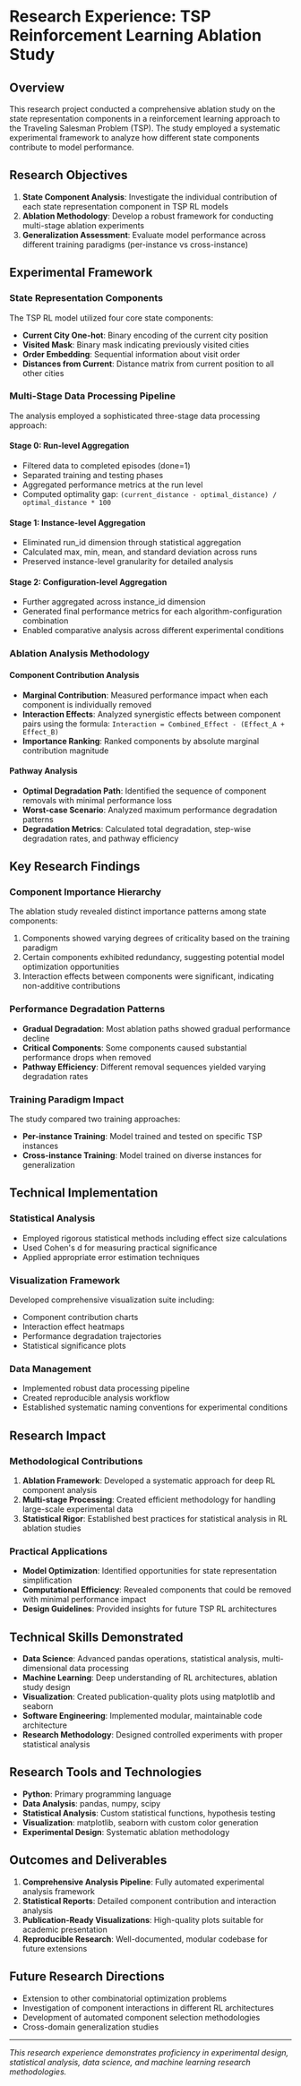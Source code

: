 # Research Experience: TSP Reinforcement Learning Ablation Study

## Overview
This research project conducted a comprehensive ablation study on the state representation components in a reinforcement learning approach to the Traveling Salesman Problem (TSP). The study employed a systematic experimental framework to analyze how different state components contribute to model performance.

## Research Objectives
1. **State Component Analysis**: Investigate the individual contribution of each state representation component in TSP RL models
2. **Ablation Methodology**: Develop a robust framework for conducting multi-stage ablation experiments
3. **Generalization Assessment**: Evaluate model performance across different training paradigms (per-instance vs cross-instance)

## Experimental Framework

### State Representation Components
The TSP RL model utilized four core state components:
- **Current City One-hot**: Binary encoding of the current city position
- **Visited Mask**: Binary mask indicating previously visited cities
- **Order Embedding**: Sequential information about visit order
- **Distances from Current**: Distance matrix from current position to all other cities

### Multi-Stage Data Processing Pipeline
The analysis employed a sophisticated three-stage data processing approach:

#### Stage 0: Run-level Aggregation
- Filtered data to completed episodes (done=1)
- Separated training and testing phases
- Aggregated performance metrics at the run level
- Computed optimality gap: `(current_distance - optimal_distance) / optimal_distance * 100`

#### Stage 1: Instance-level Aggregation
- Eliminated run_id dimension through statistical aggregation
- Calculated max, min, mean, and standard deviation across runs
- Preserved instance-level granularity for detailed analysis

#### Stage 2: Configuration-level Aggregation  
- Further aggregated across instance_id dimension
- Generated final performance metrics for each algorithm-configuration combination
- Enabled comparative analysis across different experimental conditions

### Ablation Analysis Methodology

#### Component Contribution Analysis
- **Marginal Contribution**: Measured performance impact when each component is individually removed
- **Interaction Effects**: Analyzed synergistic effects between component pairs using the formula: `Interaction = Combined_Effect - (Effect_A + Effect_B)`
- **Importance Ranking**: Ranked components by absolute marginal contribution magnitude

#### Pathway Analysis
- **Optimal Degradation Path**: Identified the sequence of component removals with minimal performance loss
- **Worst-case Scenario**: Analyzed maximum performance degradation patterns
- **Degradation Metrics**: Calculated total degradation, step-wise degradation rates, and pathway efficiency

## Key Research Findings

### Component Importance Hierarchy
The ablation study revealed distinct importance patterns among state components:
1. Components showed varying degrees of criticality based on the training paradigm
2. Certain components exhibited redundancy, suggesting potential model optimization opportunities
3. Interaction effects between components were significant, indicating non-additive contributions

### Performance Degradation Patterns
- **Gradual Degradation**: Most ablation paths showed gradual performance decline
- **Critical Components**: Some components caused substantial performance drops when removed
- **Pathway Efficiency**: Different removal sequences yielded varying degradation rates

### Training Paradigm Impact
The study compared two training approaches:
- **Per-instance Training**: Model trained and tested on specific TSP instances
- **Cross-instance Training**: Model trained on diverse instances for generalization

## Technical Implementation

### Statistical Analysis
- Employed rigorous statistical methods including effect size calculations
- Used Cohen's d for measuring practical significance
- Applied appropriate error estimation techniques

### Visualization Framework
Developed comprehensive visualization suite including:
- Component contribution charts
- Interaction effect heatmaps  
- Performance degradation trajectories
- Statistical significance plots

### Data Management
- Implemented robust data processing pipeline
- Created reproducible analysis workflow
- Established systematic naming conventions for experimental conditions

## Research Impact

### Methodological Contributions
1. **Ablation Framework**: Developed a systematic approach for deep RL component analysis
2. **Multi-stage Processing**: Created efficient methodology for handling large-scale experimental data
3. **Statistical Rigor**: Established best practices for statistical analysis in RL ablation studies

### Practical Applications
- **Model Optimization**: Identified opportunities for state representation simplification
- **Computational Efficiency**: Revealed components that could be removed with minimal performance impact
- **Design Guidelines**: Provided insights for future TSP RL architectures

## Technical Skills Demonstrated
- **Data Science**: Advanced pandas operations, statistical analysis, multi-dimensional data processing
- **Machine Learning**: Deep understanding of RL architectures, ablation study design
- **Visualization**: Created publication-quality plots using matplotlib and seaborn
- **Software Engineering**: Implemented modular, maintainable code architecture
- **Research Methodology**: Designed controlled experiments with proper statistical analysis

## Research Tools and Technologies
- **Python**: Primary programming language
- **Data Analysis**: pandas, numpy, scipy
- **Statistical Analysis**: Custom statistical functions, hypothesis testing
- **Visualization**: matplotlib, seaborn with custom color generation
- **Experimental Design**: Systematic ablation methodology

## Outcomes and Deliverables
1. **Comprehensive Analysis Pipeline**: Fully automated experimental analysis framework
2. **Statistical Reports**: Detailed component contribution and interaction analysis
3. **Publication-Ready Visualizations**: High-quality plots suitable for academic presentation
4. **Reproducible Research**: Well-documented, modular codebase for future extensions

## Future Research Directions
- Extension to other combinatorial optimization problems
- Investigation of component interactions in different RL architectures  
- Development of automated component selection methodologies
- Cross-domain generalization studies

---
*This research experience demonstrates proficiency in experimental design, statistical analysis, data science, and machine learning research methodologies.*
